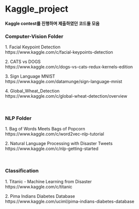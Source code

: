 # Kaggle_project

#### Kaggle contest를 진행하며 제출하였던 코드들 모음


<h3>Computer-Vision Folder</h3>
<p>1. Facial Keypoint Detection<br>
https://www.kaggle.com/c/facial-keypoints-detection</p>

<p>2. CATS vs DOGS<br>
https://www.kaggle.com/c/dogs-vs-cats-redux-kernels-edition</p>

<p>3. Sign Language MNIST<br>
https://www.kaggle.com/datamunge/sign-language-mnist</p>

<p>4. Global_Wheat_Detection<br>
https://www.kaggle.com/c/global-wheat-detection/overview</p>

<br><h3>NLP Folder</h3>
<p>1. Bag of Words Meets Bags of Popcorn<br>
https://www.kaggle.com/c/word2vec-nlp-tutorial</p>
<p>2. Natural Language Processing with Disaster Tweets<br>
https://www.kaggle.com/c/nlp-getting-started</p>


<br><h3>Classification</h3>
<p>1. Titanic - Machine Learning from Disaster<br>
https://www.kaggle.com/c/titanic</p>
<p>2. Pima Indians Diabetes Database<br>
https://www.kaggle.com/uciml/pima-indians-diabetes-database</p>
